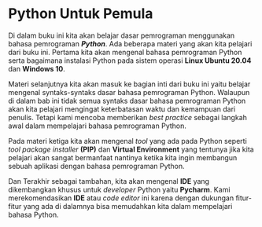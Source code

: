 # Python Untuk Pemula

Di dalam buku ini kita akan belajar dasar pemrograman menggunakan bahasa pemrograman **_Python_**. Ada beberapa materi yang akan kita pelajari dari buku ini. Pertama kita akan mengenal bahasa pemrograman Python serta bagaimana instalasi Python pada sistem operasi **Linux Ubuntu 20.04** dan **Windows 10**.

Materi selanjutnya kita akan masuk ke bagian inti dari buku ini yaitu belajar mengenal syntaks-syntaks dasar bahasa pemrograman Python. Walaupun di dalam bab ini tidak semua syntaks dasar bahasa pemrograman Python akan kita pelajari mengingat keterbatasan waktu dan kemampuan dari penulis. Tetapi kami mencoba memberikan *best practice* sebagai langkah awal dalam mempelajari bahasa pemrograman Python.

Pada materi ketiga kita akan mengenal *tool* yang ada pada Python seperti *tool package installer* **(PIP)** dan **Virtual Environment** yang tentunya jika kita pelajari akan sangat bermanfaat nantinya ketika kita ingin membangun sebuah aplikasi dengan bahasa pemrograman Python.

Dan Terakhir sebagai tambahan, kita akan mengenal **IDE** yang dikembangkan khusus untuk *developer* Python yaitu **Pycharm**. Kami merekomendasikan **IDE** atau *code editor* ini karena dengan dukungan fitur-fitur yang ada di dalamnya bisa memudahkan kita dalam mempelajari bahasa Python.
